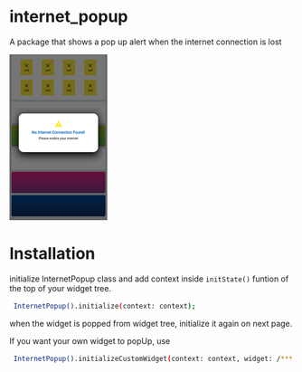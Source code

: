 
# internet_popup

A package that shows a pop up alert when the internet connection is lost


![App Screenshot](https://github.com/mehedidew/internet_popup/blob/master/Screenshot_20220321-162325.png)


# Installation
initialize InternetPopup class and add context inside `initState()` funtion of the top of your widget tree.
```bash
 InternetPopup().initialize(context: context);
```

when the widget is popped from widget tree, initialize it again on next page. 

If you want your own widget to popUp, use
```bash
 InternetPopup().initializeCustomWidget(context: context, widget: /*** your custom widget ***/);
```